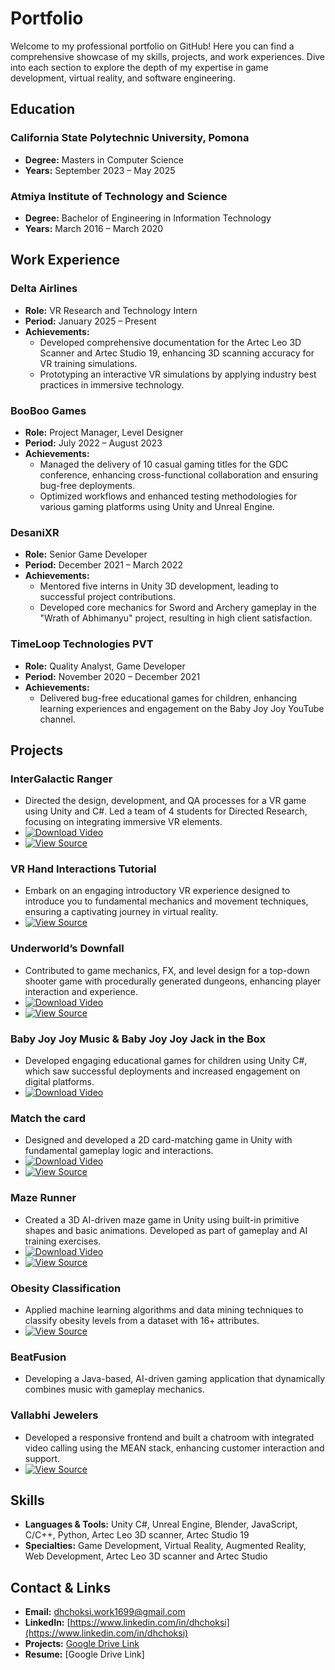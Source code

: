 # Portfolio

Welcome to my professional portfolio on GitHub! Here you can find a comprehensive showcase of my skills, projects, and work experiences. Dive into each section to explore the depth of my expertise in game development, virtual reality, and software engineering.

## Education

### California State Polytechnic University, Pomona
- **Degree:** Masters in Computer Science
- **Years:** September 2023 – May 2025

### Atmiya Institute of Technology and Science
- **Degree:** Bachelor of Engineering in Information Technology
- **Years:** March 2016 – March 2020

## Work Experience

### Delta Airlines
- **Role:** VR Research and Technology Intern
- **Period:** January 2025 – Present
- **Achievements:**
  - Developed comprehensive documentation for the Artec Leo 3D Scanner and Artec Studio 19, enhancing 3D scanning accuracy for VR training simulations.
  - Prototyping an interactive VR simulations by applying industry best practices in immersive technology.

### BooBoo Games
- **Role:** Project Manager, Level Designer
- **Period:** July 2022 – August 2023
- **Achievements:**
  - Managed the delivery of 10 casual gaming titles for the GDC conference, enhancing cross-functional collaboration and ensuring bug-free deployments.
  - Optimized workflows and enhanced testing methodologies for various gaming platforms using Unity and Unreal Engine.

### DesaniXR
- **Role:** Senior Game Developer
- **Period:** December 2021 – March 2022
- **Achievements:**
  - Mentored five interns in Unity 3D development, leading to successful project contributions.
  - Developed core mechanics for Sword and Archery gameplay in the "Wrath of Abhimanyu" project, resulting in high client satisfaction.

### TimeLoop Technologies PVT
- **Role:** Quality Analyst, Game Developer
- **Period:** November 2020 – December 2021
- **Achievements:**
  - Delivered bug-free educational games for children, enhancing learning experiences and engagement on the Baby Joy Joy YouTube channel.

## Projects

### InterGalactic Ranger
- Directed the design, development, and QA processes for a VR game using Unity and C#. Led a team of 4 students for Directed Research, focusing on integrating immersive VR elements.
- [![Download Video](https://img.shields.io/badge/Download-Video-blue)](https://raw.githubusercontent.com/DHChoksi/Portfolio/main/Assets/underworld.mp4)
- [![View Source](https://img.shields.io/badge/GoogleDrive-Source_Code-blue?logo=google-drive)](https://drive.google.com/file/d/your-file-id/view?usp=sharing)


### VR Hand Interactions Tutorial 
- Embark on an engaging introductory VR experience designed to introduce you to fundamental mechanics and movement techniques, ensuring a captivating journey in virtual reality.
- [![View Source](https://img.shields.io/badge/GoogleDrive-Source_Code-blue?logo=google-drive)](https://drive.google.com/file/d/1jdIg_npAIipSH_69mVPNWzrZVjQ_qk_h/view?usp=sharing)

### Underworld’s Downfall
- Contributed to game mechanics, FX, and level design for a top-down shooter game with procedurally generated dungeons, enhancing player interaction and experience.
- [![Download Video](https://img.shields.io/badge/Download-Video-blue)](https://raw.githubusercontent.com/DHChoksi/Portfolio/main/Assets/under.mp4)
- [![View Source](https://img.shields.io/badge/GoogleDrive-Source_Code-blue?logo=google-drive)](https://drive.google.com/file/d/1U7iosD7JtZHV6y5S5Jte_SgZIIF56ejO/view?usp=sharing)

### Baby Joy Joy Music & Baby Joy Joy Jack in the Box
- Developed engaging educational games for children using Unity C#, which saw successful deployments and increased engagement on digital platforms.
- [![Download Video](https://img.shields.io/badge/Download-Video-blue)](https://raw.githubusercontent.com/DHChoksi/Portfolio/main/Assets/Jack.mp4.mp4)

### Match the card
- Designed and developed a 2D card-matching game in Unity with fundamental gameplay logic and interactions.
- [![Download Video](https://img.shields.io/badge/Download-Video-blue)](https://raw.githubusercontent.com/DHChoksi/Portfolio/main/Assets/MatchCards.mp4)
- [![View Source](https://img.shields.io/badge/GoogleDrive-Source_Code-blue?logo=google-drive)](https://drive.google.com/file/d/1CSPq5i6pDNOYil6LtDMSkRA9MJsvaidP/view?usp=sharing)

### Maze Runner
- Created a 3D AI-driven maze game in Unity using built-in primitive shapes and basic animations. Developed as part of gameplay and AI training exercises. 
- [![Download Video](https://img.shields.io/badge/Download-Video-blue)](https://raw.githubusercontent.com/DHChoksi/Portfolio/main/Assets/MazeRunner1.mp4.mp4)
- [![View Source](https://img.shields.io/badge/GoogleDrive-Source_Code-blue?logo=google-drive)](https://drive.google.com/file/d/1kLxz66_dLjPkyIyo-DkG7Vt__NA0ak2E/view?usp=sharingv)

### Obesity Classification
- Applied machine learning algorithms and data mining techniques to classify obesity levels from a dataset with 16+ attributes.
- [![View Source](https://img.shields.io/badge/Download-Source_Code-blue?logo=github)](https://github.com/DHChoksi/Portfolio/raw/main/Assets/ObeysityClassification-main.zip)

### BeatFusion
- Developing a Java-based, AI-driven gaming application that dynamically combines music with gameplay mechanics.

### Vallabhi Jewelers
- Developed a responsive frontend and built a chatroom with integrated video calling using the MEAN stack, enhancing customer interaction and support.
- [![View Source](https://img.shields.io/badge/GoogleDrive-Source_Code-blue?logo=google-drive)](https://drive.google.com/file/d/1mk20mi0vssU5rdc3f5SkQCWBS01sBB3g/view?usp=sharing)

## Skills
- **Languages & Tools:** Unity C#, Unreal Engine, Blender, JavaScript, C/C++, Python, Artec Leo 3D scanner, Artec Studio 19 
- **Specialties:** Game Development, Virtual Reality, Augmented Reality, Web Development, Artec Leo 3D scanner and Artec Studio

## Contact & Links
- **Email:** [dhchoksi.work1699@gmail.com](mailto:dhchoksi.work1699@gmail.com)
- **LinkedIn:** [https://www.linkedin.com/in/dhchoksi](https://www.linkedin.com/in/dhchoksi)
- **Projects:** [Google Drive Link](https://drive.google.com/drive/folders/1msM910t1FX0q2dbO-GChQ9i07t6dP5x0?usp=sharing)
- **Resume:** [Google Drive Link]
